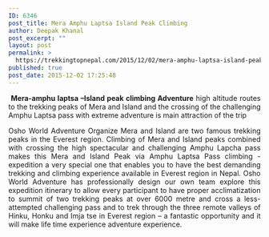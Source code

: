 ```yaml
---
ID: 6346
post_title: Mera Amphu Laptsa Island Peak Climbing
author: Deepak Khanal
post_excerpt: ""
layout: post
permalink: >
  https://trekkingtopnepal.com/2015/12/02/mera-amphu-laptsa-island-peak-climbing/
published: true
post_date: 2015-12-02 17:25:48
---
```

<p style="text-align: justify;"> <strong>Mera-amphu laptsa –Island peak climbing Adventure</strong> high altitude routes to the trekking peaks of Mera and Island and the crossing of the challenging Amphu Laptsa pass with extreme adventure is main attraction of the trip</p>
<p style="text-align: justify;">Osho World Adventure Organize Mera and Island are two famous trekking peaks in the Everest region. Climbing of Mera and Island peaks combined with crossing the high spectacular and challenging Amphu Lapcha pass makes this Mera and Island Peak via Amphu Laptsa Pass climbing -expedition a very special one that enables you to have the best demanding trekking and climbing experience available in Everest region in Nepal. Osho World Adventure has professionally design our own team explore this expedition itinerary to allow every participant to have proper acclimatization to summit of two trekking peaks at over 6000 metre and cross a less-attempted challenging pass and to trek through the three remote valleys of Hinku, Honku and Imja tse in Everest region – a fantastic opportunity and it will make life time experience adventure experience.</p>